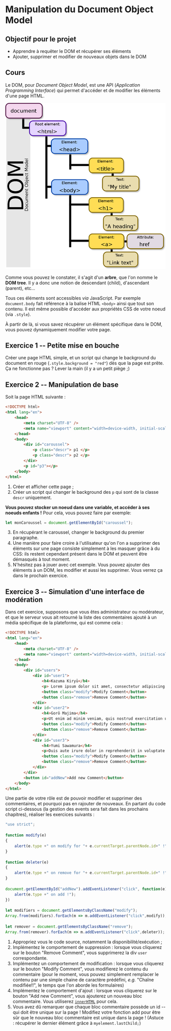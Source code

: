 # Manipulation du Document Object Model

## Objectif pour le projet

* Apprendre à requêter le DOM et récupérer ses éléments
* Ajouter, supprimer et modifier de nouveaux objets dans le DOM

## Cours
Le DOM, pour *Document Object Model*, est une API (*Application Programming Interface*) qui permet d'accéder et de modifier les éléments d'une page HTML.

![Illustration du DOM](../ressources/js/dom_example.png)

Comme vous pouvez le constater, il s'agit d'un **arbre**, que l'on nomme le **DOM tree**. Il y a donc une notion de descendant (child), d'ascendant (parent), etc...

Tous ces éléments sont accessibles *via* JavaScript. Par exemple `document.body` fait référence à la balise HTML `<body>` ainsi que tout son contenu. Il est même possible d'accéder aux propriétés CSS de votre noeud (via `.style`).

À partir de là, si vous savez récupérer un élément spécifique dans le DOM, vous pouvez dynamiquement modifier votre page.

## Exercice 1 -- Petite mise en bouche

Créer une page HTML simple, et un script qui change le background du document en rouge (`.style.background = "red"`) dès que la page est prête. Ça ne fonctionne pas ? Lever la main (il y a un petit piège ;)

## Exercice 2 -- Manipulation de base

Soit la page HTML suivante :

```html
<!DOCTYPE html>
<html lang="en">
    <head>
        <meta charset="UTF-8" />
        <meta name="viewport" content="width=device-width, initial-scale=1" />
    </head>
    <body>
        <div id="caroussel">
            <p class="descr"> p1 </p>
            <p class="descr"> p2 </p>
        </div>
        <p id="p3"></p>
    </body>
</html>
```

1. Créer et afficher cette page ;
2. Créer un script qui changer le background des `p` qui sont de la classe `descr` uniquement.

**Vous pouvez stocker un noeud dans une variable, et accéder à ses noeuds enfants !** Pour cela, vous pouvez faire par exemple:
```javascript
let monCaroussel = document.getElementById("caroussel");
```

3. En récupérant le caroussel, changer le background du premier paragraphe.
4. Une manière pour faire croire à l'utilisateur qu'on l'on a supprimer des éléments sur une page consiste simplement à les masquer grâce à du CSS: ils restent cependant présent dans le DOM et peuvent être démasqués à tout moment. 
5. N'hésitez pas à jouer avec cet exemple. Vous pouvez ajouter des éléments à un DOM, les modifier et aussi les supprimer. Vous verrez ça dans le prochain exercice.

## Exercice 3 -- Simulation d'une interface de modération

Dans cet exercice, supposons que vous êtes administrateur ou modérateur, et que le serveur vous ait retourné la liste des commentaires ajouté à un média spécifique de la plateforme, qui est comme cela :

```html
<!DOCTYPE html>
<html lang="en">
    <head>
        <meta charset="UTF-8" />
        <meta name="viewport" content="width=device-width, initial-scale=1" />
    </head>
    <body>
        <div id="users">
            <div id="user1">
                <h4>Kazuma Kiryū</h4>
                <p> Lorem ipsum dolor sit amet, consectetur adipiscing elit, sed do eiusmod tempor incididunt ut labore et dolore magna aliqua.</p>
                <button class="modify">Modify Comment</button>
                <button class="remove">Remove Comment</button>
            </div>
            <div id="user2">
                <h4>Gorō Majima</h4>
                <p>Ut enim ad minim veniam, quis nostrud exercitation ullamco laboris nisi ut aliquip ex ea commodo consequat.</p>
                <button class="modify">Modify Comment</button>
                <button class="remove">Remove Comment</button>
            </div>
            <div id="user3">
                <h4>Yumi Sawamura</h4>
                <p>Duis aute irure dolor in reprehenderit in voluptate velit esse cillum dolore eu fugiat nulla pariatur. Excepteur sint occaecat cupidatat non proident, sunt in culpa qui officia deserunt mollit anim id est laborum.</p>
                <button class="modify">Modify Comment</button>
                <button class="remove">Remove Comment</button>
            </div>
        </div>
        <button id="addNew">Add new Comment</button>
    </body>
</html>
```

Une partie de votre rôle est de pouvoir modifier et supprimer des commentaires, et pourquoi pas en rajouter de nouveaux. En partant du code script ci-dessous (la gestion des events sera fait dans les prochains chapitres), réaliser les exercices suivants :

```javascript
"use strict";

function modify(e)
{
    alert(e.type +" on modify for "+ e.currentTarget.parentNode.id+" !");
}

function deleter(e)
{
    alert(e.type +" on remove for "+ e.currentTarget.parentNode.id+" !");
}

document.getElementById("addNew").addEventListener("click", function(e){
    alert(e.type +" on add !");
})

let modifiers = document.getElementsByClassName("modify");
Array.from(modifiers).forEach(m => m.addEventListener("click",modify));

let remover = document.getElementsByClassName("remove");
Array.from(remover).forEach(m => m.addEventListener("click",deleter));
```

1. Appropriez vous le code source, notamment la disponibilité/exécution ;
2. Implémentez le comportement de suppression : lorsque vous cliquerez sur le bouton "Remove Comment", vous supprimerez la div `user` correspondante.
3. Implémentez un comportement de modification : lorsque vous cliquerez sur le bouton "Modify Comment", vous modifierez le contenu du commentaire (pour le moment, vous pouvez simplement remplacer le contenu par une simple chaine de caractère prédéfini, *e.g.* "Chaîne modifiée!!", le temps que l'on aborde les formulaires)
4. Implémentez le comportement d'ajout : lorsque vous cliquerez sur le bouton "Add new Comment", vous ajouterez un nouveau bloc commentaire. Vous utiliserez [`innerHTML`](https://developer.mozilla.org/fr/docs/Web/API/Element/innerHTML) pour cela.
5. Vous avez dû remarquer que chaque bloc commentaire possède un id -- qui doit être unique sur la page ! Modifiez votre fonction add pour être sûr que le nouveau bloc commentaire est unique dans la page ! (Astuce : récupérer le dernier élément grâce à `myelement.lastChild;`)